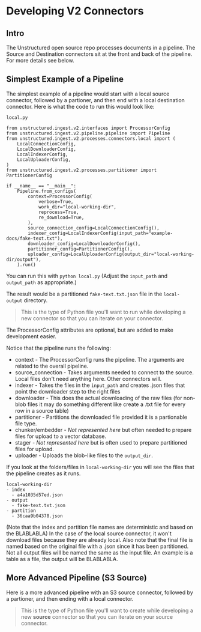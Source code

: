 # Developing V2 Connectors
## Intro
The Unstructured open source repo processes documents in a pipeline. The Source and Destination connectors sit at the front and back of the pipeline. For more details see below.

## Simplest Example of a Pipeline
The simplest example of a pipeline would start with a local source connector, followed by a partioner, and then end with a local destination connector. Here is what the code to run this would look like:

`local.py`

```
from unstructured.ingest.v2.interfaces import ProcessorConfig
from unstructured.ingest.v2.pipeline.pipeline import Pipeline
from unstructured.ingest.v2.processes.connectors.local import (
    LocalConnectionConfig,
    LocalDownloaderConfig,
    LocalIndexerConfig,
    LocalUploaderConfig,
)
from unstructured.ingest.v2.processes.partitioner import PartitionerConfig

if __name__ == "__main__":
    Pipeline.from_configs(
        context=ProcessorConfig(
            verbose=True,
            work_dir="local-working-dir",
            reprocess=True,
            re_download=True,
        ),
        source_connection_config=LocalConnectionConfig(),
        indexer_config=LocalIndexerConfig(input_path="example-docs/fake-text.txt"),
        downloader_config=LocalDownloaderConfig(),
        partitioner_config=PartitionerConfig(),
        uploader_config=LocalUploaderConfig(output_dir="local-working-dir/output"),
    ).run()
```
You can run this with `python local.py` (Adjust the `input_path` and `output_path` as appropriate.)

The result would be a partitioned `fake-text.txt.json` file in the `local-output` directory.

>This is the type of Python file you'll want to run while developing a new connector so that you can iterate on your connector.

The ProcessorConfig attributes are optional, but are added to make development easier.

Notice that the pipeline runs the following:

* context - The ProcessorConfig runs the pipeline. The arguments are related to the overall pipeline.
* source_connection - Takes arguments needed to connect to the source. Local files don't need anything here. Other connectors will.
* indexer - Takes the files in the `input_path` and creates .json files that point the downloader step to the right files 
* downloader - This does the actual downloading of the raw files (for non-blob files it may do something different like create a .txt file for every row in a source table)
* partitioner - Partitions the downloaded file provided it is a partionable file type.
* chunker/embedder - *Not represented here* but often needed to prepare files for upload to a vector database.
* stager - *Not represented here* but is often used to prepare partitioned files for upload.
* uploader - Uploads the blob-like files to the `output_dir`.


If you look at the folders/files in `local-working-dir` you will see the files that the pipeline creates as it runs.

```
local-working-dir
- index
  - a4a1035d57ed.json
- output
  - fake-text.txt.json
- partition
  - 36caa9b04378.json
```

(Note that the index and partition file names are deterministic and based on the BLABLABLA) In the case of the local source connector, it won't download files because they are already local. Also note that the final file is named based on the original file with a .json since it has been partitioned. Not all output files will be named the same as the input file. An example is a table as a file, the output will be BLABLABLA.



















## More Advanced Pipeline (S3 Source)
Here is a more advanced pipeline with an S3 source connector, followed by a partioner, and then ending with a local connector. 
>This is the type of Python file you'll want to create while developing a new **source** connector so that you can iterate on your source connector.

